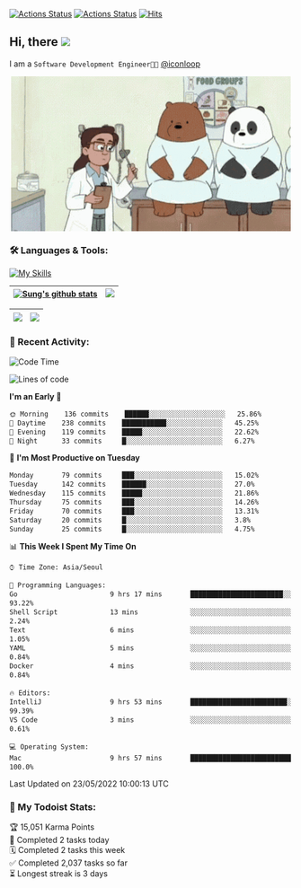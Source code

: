 
[![Actions Status](https://github.com/ddok2/ddok2/workflows/Todoist%20Readme/badge.svg)](https://github.com/ddok2/ddok2/actions)
[![Actions Status](https://github.com/ddok2/ddok2/workflows/wakatime-stats/badge.svg)](https://github.com/ddok2/ddok2/actions)
[![Hits](https://hits.seeyoufarm.com/api/count/incr/badge.svg?url=https%3A%2F%2Fgithub.com%2Fddok2&count_bg=%23FF9595&title_bg=%23555555&icon=github.svg&icon_color=%23FFFFFF&title=hits&edge_flat=false)](https://hits.seeyoufarm.com)

<!-- ![visitors](https://visitor-badge.laobi.icu/badge?page_id=ddok2.ddok2) -->
## Hi, there <img src="https://raw.githubusercontent.com/MartinHeinz/MartinHeinz/master/wave.gif" width="25px">

I am a `Software Development Engineer🧑‍💻` [@iconloop](https://github.com/iconloop)


<p align="center">
    <img align="center" alt="GIF" src="img/debugging.gif" />
</p>


### 🛠 Languages & Tools:

[![My Skills](https://skillicons.dev/icons?i=go,js,ts,py,express,react,svelte,jquery,pug,mongodb,mysql,redis,aws,docker,kubernetes)](https://skillicons.dev)


| <a href="https://github.com/ddok2"><img align="center" src="https://github-readme-stats.vercel.app/api?username=ddok2&show_icons=true&include_all_commits=true&count_private=true&theme=buefy&hide_border=true" alt="Sung's github stats" /></a> | <a href="https://github.com/ddok2"><img src="http://github-readme-streak-stats.herokuapp.com?user=ddok2&hide_border=true" /></a> |
| ------------- |------------- |


| <a href="https://github.com/ddok2"><img align="center" src="https://github-readme-stats.vercel.app/api/top-langs/?username=ddok2&theme=buefy&hide=html,css&hide_border=true width=50%" /></a> | <a href="https://github.com/ddok2"><img align="center" src="https://activity-graph.herokuapp.com/graph?username=ddok2&theme=github&hide_border=true" height="250" /></a> |
| ------------- |--------------------------------------------------------------------------------------------------------------------------------------------------------------------------|


<!-- <details open>
    <summary>📈 My GitHub Stats</summary>
    <p align="center">
        <a href="https://github.com/ddok2">
            <img align="center" src="https://github-readme-stats.vercel.app/api?username=ddok2&show_icons=true&include_all_commits=true&count_private=true&theme=buefy&hide_border=true" alt="Sung's github stats" />
        </a>
    </p>
</details>
<details>
    <summary>💬 Top Languages</summary>
    <p align="center"> 
        <a href="https://github.com/ddok2">
            <img align="center" src="https://github-readme-stats.vercel.app/api/top-langs/?username=ddok2&layout=compact&theme=buefy&hide=html,css&hide_border=true" />
        </a>
    </p>
</details> -->


### 🌈 Recent Activity:
<!--START_SECTION:waka-->
![Code Time](http://img.shields.io/badge/Code%20Time-0%20secs-blue)

![Lines of code](https://img.shields.io/badge/From%20Hello%20World%20I%27ve%20Written-272%20Thousand%20lines%20of%20code-blue)

**I'm an Early 🐤** 

```text
🌞 Morning    136 commits    ██████░░░░░░░░░░░░░░░░░░░   25.86% 
🌆 Daytime    238 commits    ███████████░░░░░░░░░░░░░░   45.25% 
🌃 Evening    119 commits    █████░░░░░░░░░░░░░░░░░░░░   22.62% 
🌙 Night      33 commits     █░░░░░░░░░░░░░░░░░░░░░░░░   6.27%

```
📅 **I'm Most Productive on Tuesday** 

```text
Monday       79 commits     ███░░░░░░░░░░░░░░░░░░░░░░   15.02% 
Tuesday      142 commits    ██████░░░░░░░░░░░░░░░░░░░   27.0% 
Wednesday    115 commits    █████░░░░░░░░░░░░░░░░░░░░   21.86% 
Thursday     75 commits     ███░░░░░░░░░░░░░░░░░░░░░░   14.26% 
Friday       70 commits     ███░░░░░░░░░░░░░░░░░░░░░░   13.31% 
Saturday     20 commits     █░░░░░░░░░░░░░░░░░░░░░░░░   3.8% 
Sunday       25 commits     █░░░░░░░░░░░░░░░░░░░░░░░░   4.75%

```


📊 **This Week I Spent My Time On** 

```text
⌚︎ Time Zone: Asia/Seoul

💬 Programming Languages: 
Go                       9 hrs 17 mins       ███████████████████████░░   93.22% 
Shell Script             13 mins             ░░░░░░░░░░░░░░░░░░░░░░░░░   2.24% 
Text                     6 mins              ░░░░░░░░░░░░░░░░░░░░░░░░░   1.05% 
YAML                     5 mins              ░░░░░░░░░░░░░░░░░░░░░░░░░   0.84% 
Docker                   4 mins              ░░░░░░░░░░░░░░░░░░░░░░░░░   0.84%

🔥 Editors: 
IntelliJ                 9 hrs 53 mins       ████████████████████████░   99.39% 
VS Code                  3 mins              ░░░░░░░░░░░░░░░░░░░░░░░░░   0.61%

💻 Operating System: 
Mac                      9 hrs 57 mins       █████████████████████████   100.0%

```


 Last Updated on 23/05/2022 10:00:13 UTC
<!--END_SECTION:waka-->

### 🚧 My Todoist Stats:
<!-- TODO-IST:START -->
🏆  15,051 Karma Points           
🌸  Completed 2 tasks today           
🗓  Completed 2 tasks this week           
✅  Completed 2,037 tasks so far           
⏳  Longest streak is 3 days
<!-- TODO-IST:END -->

